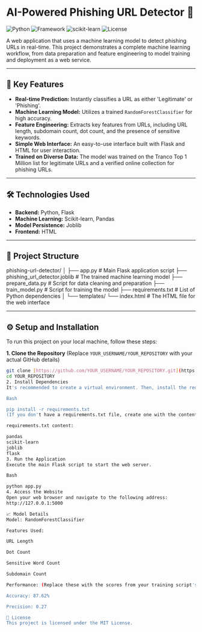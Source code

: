 
# AI-Powered Phishing URL Detector 🎣

![Python](https://img.shields.io/badge/Python-3.9%2B-blue)
![Framework](https://img.shields.io/badge/Flask-2.0-lightgrey)
![scikit-learn](https://img.shields.io/badge/scikit--learn-1.x-orange)
![License](https://img.shields.io/badge/License-MIT-green)

A web application that uses a machine learning model to detect phishing URLs in real-time. This project demonstrates a complete machine learning workflow, from data preparation and feature engineering to model training and deployment as a web service.

---

## 🚀 Key Features

* **Real-time Prediction:** Instantly classifies a URL as either 'Legitimate' or 'Phishing'.
* **Machine Learning Model:** Utilizes a trained `RandomForestClassifier` for high accuracy.
* **Feature Engineering:** Extracts key features from URLs, including URL length, subdomain count, dot count, and the presence of sensitive keywords.
* **Simple Web Interface:** An easy-to-use interface built with Flask and HTML for user interaction.
* **Trained on Diverse Data:** The model was trained on the Tranco Top 1 Million list for legitimate URLs and a verified online collection for phishing URLs.

---

## 🛠️ Technologies Used

* **Backend:** Python, Flask
* **Machine Learning:** Scikit-learn, Pandas
* **Model Persistence:** Joblib
* **Frontend:** HTML

---

## 📁 Project Structure

phishing-url-detector/
│
├── app.py                      # Main Flask application script
├── phishing_url_detector.joblib  # The trained machine learning model
├── prepare_data.py             # Script for data cleaning and preparation
├── train_model.py              # Script for training the model
├── requirements.txt            # List of Python dependencies
│
└── templates/
└── index.html              # The HTML file for the web interface


---

## ⚙️ Setup and Installation

To run this project on your local machine, follow these steps:

**1. Clone the Repository**
(Replace `YOUR_USERNAME/YOUR_REPOSITORY` with your actual GitHub details)
```bash
git clone [https://github.com/YOUR_USERNAME/YOUR_REPOSITORY.git](https://github.com/YOUR_USERNAME/YOUR_REPOSITORY.git)
cd YOUR_REPOSITORY
2. Install Dependencies
It's recommended to create a virtual environment. Then, install the required libraries from the requirements.txt file.

Bash

pip install -r requirements.txt
(If you don't have a requirements.txt file, create one with the content below or install libraries manually: pip install flask pandas scikit-learn joblib)

requirements.txt content:

pandas
scikit-learn
joblib
flask
3. Run the Application
Execute the main Flask script to start the web server.

Bash

python app.py
4. Access the Website
Open your web browser and navigate to the following address:
http://127.0.0.1:5000

📈 Model Details
Model: RandomForestClassifier

Features Used:

URL Length

Dot Count

Sensitive Word Count

Subdomain Count

Performance: (Replace these with the scores from your training script's output)

Accuracy: 87.62%

Precision: 0.27

📜 License
This project is licensed under the MIT License.











